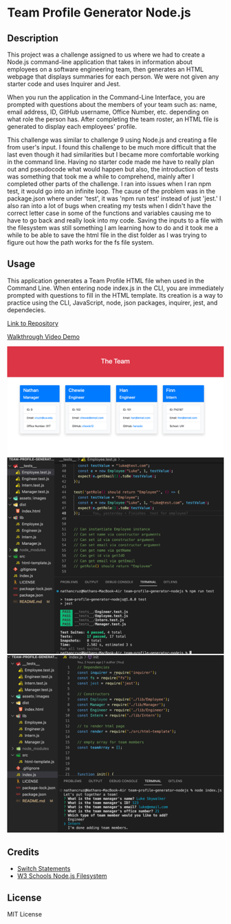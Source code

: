 # Team Profile Generator Node.js

## Description
This project was a challenge assigned to us where we had to create a Node.js command-line application that takes in information about employees on a software engineering team, then generates an HTML webpage that displays summaries for each person. We were not given any starter code and uses Inquirer and Jest.

When you run the application in the Command-Line Interface, you are prompted with questions about the members of your team such as: name, email address, ID, GitHub username, Office Number, etc. depending on what role the person has. After completing the team roster, an HTML file is generated to display each employees' profile.  

This challenge was similar to challenge 9 using Node.js and creating a file from user's input. I found this challenge to be much more difficult that the last even though it had similarities but I became more comfortable working in the command line. Having no starter code made me have to really plan out and pseudocode what would happen but also, the introduction of tests was something that took me a while to comprehend, mainly after I completed other parts of the challenge. I ran into issues when I ran npm test, it would go into an infinite loop. The cause of the problem was in the package.json where under 'test', it was 'npm run test' instead of just 'jest.' I also ran into a lot of bugs when creating my tests when I didn't have the correct letter case in some of the functions and variables causing me to have to go back and really look into my code. Saving the inputs to a file with the filesystem was still something I am learning how to do and it took me a while to be able to save the html file in the dist folder as I was trying to figure out how the path works for the fs file system.


## Usage
This application generates a Team Profile HTML file when used in the Command Line. When entering node index.js in the CLI, you are immediately prompted with questions to fill in the HTML template. Its creation is a way to practice using the CLI, JavaScript, node, json packages, inquirer, jest, and dependecies.

[Link to Repository](https://github.com/crzn24/team-profile-generator-nodejs.git)

[Walkthrough Video Demo](https://drive.google.com/drive/folders/12X9sCBjPHcrAmdjOKrDoqVA-TdxVLqoP?usp=sharing)

![Screenshot of example HTML page](./asset/../assets/images/example-teamgeneratro-html.png)
![Screenshot of vs code tests](./assets/images/teamgen-tests.png)
![Screenshot of vs code terminal prompts](./assets/images/teamgen-prompts.png)

## Credits
* [Switch Statements](https://developer.mozilla.org/en-US/docs/Web/JavaScript/Reference/Statements/switch)
* [W3 Schools Node.js Filesystem](https://www.w3schools.com/nodejs/nodejs_filesystem.asp)


## License

MIT License